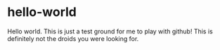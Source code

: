 # hello-world

Hello world. This is just a test ground for me to play with github!
This is definitely not the droids you were looking for.
